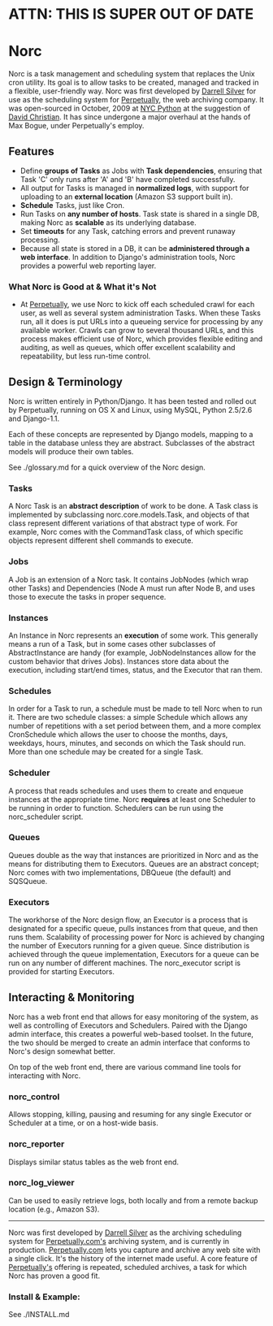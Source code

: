 
# ATTN: THIS IS SUPER OUT OF DATE #

# Norc

Norc is a task management and scheduling system that replaces the Unix cron utility.  Its goal is to allow tasks to be created, managed and tracked in a flexible, user-friendly way.  Norc was first developed by [Darrell Silver](http://darrellsilver.com/) for use as the scheduling system for [Perpetually](http://www.perpetually.com/), the web archiving company.  It was open-sourced in October, 2009 at [NYC Python](http://www.nycpython.org/) at the suggestion of [David Christian](http://twitter.com/duganesque).  It has since undergone a major overhaul at the hands of Max Bogue, under Perpetually's employ.

## Features

 * Define **groups of Tasks** as Jobs with **Task dependencies**, ensuring that Task 'C' only runs after 'A' and 'B' have completed successfully.
 * All output for Tasks is managed in **normalized logs**, with support for uploading to an **external location** (Amazon S3 support built in).
 * **Schedule** Tasks, just like Cron. 
 * Run Tasks on **any number of hosts**.  Task state is shared in a single DB, making Norc as **scalable** as its underlying database.
 * Set **timeouts** for any Task, catching errors and prevent runaway processing.
 * Because all state is stored in a DB, it can be **administered through a web interface**.  In addition to Django's administration tools, Norc provides a powerful web reporting layer.


### What Norc is Good at & What it's Not


* At [Perpetually](http://www.perpetually.com/), we use Norc to kick off each scheduled crawl for each user, as well as several system administration Tasks.  When these Tasks run, all it does is put URLs into a queueing service for processing by any available worker.  Crawls can grow to several thousand URLs, and this process makes efficient use of Norc, which provides flexible editing and auditing, as well as queues, which offer excellent scalability and repeatability, but less run-time control.


## Design & Terminology ##

Norc is written entirely in Python/Django.  It has been tested and rolled out by Perpetually, running on OS X and Linux, using MySQL, Python 2.5/2.6 and Django-1.1.

Each of these concepts are represented by Django models, mapping to a table in the database unless they are abstract.  Subclasses of the abstract models will produce their own tables.

See ./glossary.md for a quick overview of the Norc design.


### Tasks ###

A Norc Task is an **abstract description** of work to be done.  A Task class is implemented by subclassing norc.core.models.Task, and objects of that class represent different variations of that abstract type of work.  For example, Norc comes with the CommandTask class, of which specific objects represent different shell commands to execute.


### Jobs ###

A Job is an extension of a Norc task.  It contains JobNodes (which wrap other Tasks) and Dependencies (Node A must run after Node B, and uses those to execute the tasks in proper sequence.


### Instances ###

An Instance in Norc represents an **execution** of some work.  This generally means a run of a Task, but in some cases other subclasses of AbstractInstance are handy (for example, JobNodeInstances allow for the custom behavior that drives Jobs).  Instances store data about the execution, including start/end times, status, and the Executor that ran them.


### Schedules ###

In order for a Task to run, a schedule must be made to tell Norc when to run it.  There are two schedule classes: a simple Schedule which allows any number of repetitions with a set period between them, and a more complex CronSchedule which allows the user to choose the months, days, weekdays, hours, minutes, and seconds on which the Task should run.  More than one schedule may be created for a single Task.


### Scheduler ###

A process that reads schedules and uses them to create and enqueue instances at the appropriate time.  Norc **requires** at least one Scheduler to be running in order to function.  Schedulers can be run using the norc_scheduler script.


### Queues ###

Queues double as the way that instances are prioritized in Norc and as the means for distributing them to Executors.  Queues are an abstract concept; Norc comes with two implementations, DBQueue (the default) and SQSQueue.


### Executors ###

The workhorse of the Norc design flow, an Executor is a process that is designated for a specific queue, pulls instances from that queue, and then runs them.  Scalability of processing power for Norc is achieved by changing the number of Executors running for a given queue.  Since distribution is achieved through the queue implementation, Executors for a queue can be run on any number of different machines.  The norc_executor script is provided for starting Executors.


## Interacting & Monitoring ##

Norc has a web front end that allows for easy monitoring of the system, as well as controlling of Executors and Schedulers.  Paired with the Django admin interface, this creates a powerful web-based toolset.  In the future, the two should be merged to create an admin interface that conforms to Norc's design somewhat better.

On top of the web front end, there are various command line tools for interacting with Norc.

### norc_control ###

Allows stopping, killing, pausing and resuming for any single Executor or Scheduler at a time, or on a host-wide basis.

### norc_reporter ###

Displays similar status tables as the web front end.

### norc_log_viewer ###

Can be used to easily retrieve logs, both locally and from a remote backup location (e.g., Amazon S3).

-----

Norc was first developed by [Darrell Silver](http://darrellsilver.com/) as the archiving scheduling system for [Perpetually.com's](http://www.perpetually.com/) archiving system, and is currently in production.   [Perpetually.com](http://www.perpetually.com/) lets you capture and archive any web site with a single click. It's the history of the internet made useful.  A core feature of [Perpetually's](http://www.perpetually.com/) offering is repeated, scheduled archives, a task for which Norc has proven a good fit.


### Install & Example:

See ./INSTALL.md

